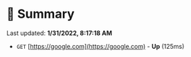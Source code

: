 # 📖 Summary
Last updated: **1/31/2022, 8:17:18 AM**

- `GET` [https://google.com](https://google.com) - **Up** (125ms)
